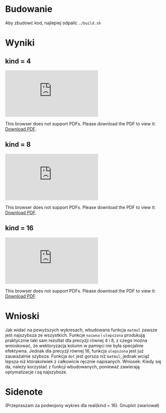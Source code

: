 # Budowanie
Aby zbudowć kod, najlepiej odpalic `./build.sh`

# Wyniki

## kind = 4
<object data="https://github.com/zemiret/fortran_assignments/raw/master/assignments/zad1/res/wykres4.pdf" type="application/pdf" width="700px" height="700px">
    <embed src="https://github.com/zemiret/fortran_assignments/raw/master/assignments/zad1/res/wykres4.pdf">
        <p>This browser does not support PDFs. Please download the PDF to view it: <a href="http://yoursite.com/the.pdf">Download PDF</a>.</p>
    </embed>
</object>

## kind = 8
<object data="https://github.com/zemiret/fortran_assignments/raw/master/assignments/zad1/res/wykres8.pdf" type="application/pdf" width="700px" height="700px">
    <embed src="https://github.com/zemiret/fortran_assignments/raw/master/assignments/zad1/res/wykres8.pdf">
        <p>This browser does not support PDFs. Please download the PDF to view it: <a href="http://yoursite.com/the.pdf">Download PDF</a>.</p>
    </embed>
</object>

## kind = 16
<object data="https://github.com/zemiret/fortran_assignments/raw/master/assignments/zad1/res/wykres16.pdf" type="application/pdf" width="700px" height="700px">
    <embed src="https://github.com/zemiret/fortran_assignments/raw/master/assignments/zad1/res/wykres16.pdf">
        <p>This browser does not support PDFs. Please download the PDF to view it: <a href="http://yoursite.com/the.pdf">Download PDF</a>.</p>
    </embed>
</object>

# Wnioski

Jak widać na powyższych wykresach, wbudowana funkcja `matmul` zawsze jest
najszybsza ze wszystkich.
Funkcje `naiwna` i `ulepszona` produkują praktycznie taki sam rezultat dla
precyzji równej 4 i 8, z czego można wnioskować, że wektoryzacja kolumn w pamięci nie była specjalnie efektywna.
Jednak dla precyzji równej 16, funkcja `ulepszona` jest już zauważalnie szybsza.
Funkcja `dot` jest gorsza niż `matmul`, jednak wciąż lepsza niż którakolwiek z
całkowicie ręcznie napisanych.
Wniosek: Kiedy się da, należy korzystać z funkcji wbudowanych, ponieważ zawierają
optymalizacje i są najszybsze.

# Sidenote
(Przepraszam za podwojony wykres dla real(kind = 16). Gnuplot zwariował)

